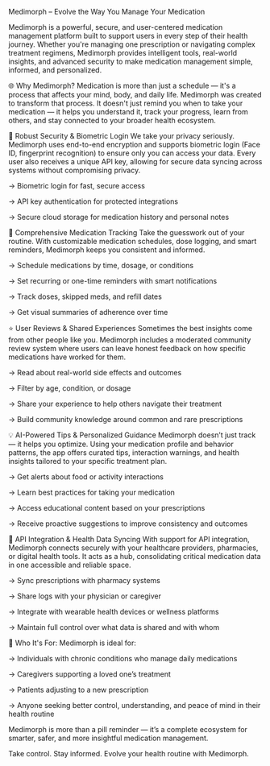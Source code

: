 Medimorph – Evolve the Way You Manage Your Medication

Medimorph is a powerful, secure, and user-centered medication management platform built to support users in every step of their health journey. Whether you're managing one prescription or navigating complex treatment regimens, Medimorph provides intelligent tools, real-world insights, and advanced security to make medication management simple, informed, and personalized.

🌐 Why Medimorph?
Medication is more than just a schedule — it's a process that affects your mind, body, and daily life. Medimorph was created to transform that process. It doesn't just remind you when to take your medication — it helps you understand it, track your progress, learn from others, and stay connected to your broader health ecosystem.

🔐 Robust Security & Biometric Login
We take your privacy seriously. Medimorph uses end-to-end encryption and supports biometric login (Face ID, fingerprint recognition) to ensure only you can access your data. Every user also receives a unique API key, allowing for secure data syncing across systems without compromising privacy.

-> Biometric login for fast, secure access

-> API key authentication for protected integrations

-> Secure cloud storage for medication history and personal notes

💊 Comprehensive Medication Tracking
Take the guesswork out of your routine. With customizable medication schedules, dose logging, and smart reminders, Medimorph keeps you consistent and informed.

-> Schedule medications by time, dosage, or conditions

-> Set recurring or one-time reminders with smart notifications

-> Track doses, skipped meds, and refill dates

-> Get visual summaries of adherence over time

⭐ User Reviews & Shared Experiences
Sometimes the best insights come from other people like you. Medimorph includes a moderated community review system where users can leave honest feedback on how specific medications have worked for them.

-> Read about real-world side effects and outcomes

-> Filter by age, condition, or dosage

-> Share your experience to help others navigate their treatment

-> Build community knowledge around common and rare prescriptions

💡 AI-Powered Tips & Personalized Guidance
Medimorph doesn’t just track — it helps you optimize. Using your medication profile and behavior patterns, the app offers curated tips, interaction warnings, and health insights tailored to your specific treatment plan.

-> Get alerts about food or activity interactions

-> Learn best practices for taking your medication

-> Access educational content based on your prescriptions

-> Receive proactive suggestions to improve consistency and outcomes

🔗 API Integration & Health Data Syncing
With support for API integration, Medimorph connects securely with your healthcare providers, pharmacies, or digital health tools. It acts as a hub, consolidating critical medication data in one accessible and reliable space.

-> Sync prescriptions with pharmacy systems

-> Share logs with your physician or caregiver

-> Integrate with wearable health devices or wellness platforms

-> Maintain full control over what data is shared and with whom

👤 Who It's For:
Medimorph is ideal for:

-> Individuals with chronic conditions who manage daily medications

-> Caregivers supporting a loved one’s treatment

-> Patients adjusting to a new prescription

-> Anyone seeking better control, understanding, and peace of mind in their health routine

Medimorph is more than a pill reminder — it’s a complete ecosystem for smarter, safer, and more insightful medication management.

Take control. Stay informed. Evolve your health routine with Medimorph.
